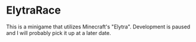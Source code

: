 # ElytraRace

This is a minigame that utilizes Minecraft's "Elytra". Development is paused and I
will probably pick it up at a later date. 
